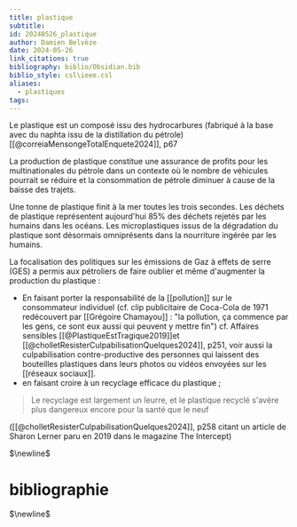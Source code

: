 ```yaml
---
title: plastique
subtitle: 
id: 20240526_plastique
author: Damien Belvèze
date: 2024-05-26
link_citations: true
bibliography: biblio/Obsidian.bib
biblio_style: csl\ieee.csl
aliases:
  - plastiques
tags:
---
```

Le plastique est un composé issu des hydrocarbures  (fabriqué à la base avec du naphta issu de la distillation du pétrole) [[@correiaMensongeTotalEnquete2024]], p67

La production de plastique constitue une assurance de profits pour les multinationales du pétrole dans un contexte où le nombre de véhicules pourrait se réduire et la consommation de pétrole diminuer à cause de la baisse des trajets.

Une tonne de plastique finit à la mer toutes les trois secondes. Les déchets de plastique représentent aujourd'hui 85% des déchets rejetés par les humains dans les océans. Les microplastiques issus de la dégradation du plastique sont désormais omniprésents dans la nourriture ingérée par les humains.

La focalisation des politiques sur les émissions de Gaz à effets de serre (GES) a permis aux pétroliers de faire oublier et même d'augmenter la production du plastique : 

- En faisant porter la responsabilité de la [[pollution]] sur le consommateur individuel (cf. clip publicitaire de Coca-Cola de 1971 redécouvert par [[Grégoire Chamayou]] : "la pollution, ça commence par les gens, ce sont eux aussi qui peuvent y mettre fin") cf. Affaires sensibles [[@PlastiqueEstTragique2019]]et [[@cholletResisterCulpabilisationQuelques2024]], p251, voir aussi la culpabilisation contre-productive des personnes qui laissent des bouteilles plastiques dans leurs photos ou vidéos envoyées sur les [[réseaux sociaux]]. 
- en faisant croire à un recyclage efficace du plastique ; 
> Le recyclage est largement un leurre, et le plastique recyclé s'avère plus dangereux encore pour la santé que le neuf 

 ([[@cholletResisterCulpabilisationQuelques2024]], p258 citant un article de Sharon Lerner paru en 2019 dans le magazine The Intercept)

$\newline$
# bibliographie
$\newline$






